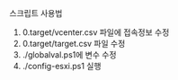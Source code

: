 
스크립트 사용법
1. 0.target/vcenter.csv 파일에 접속정보 수정
2. 0.target/target.csv 파일 수정
3. ./globalval.ps1에 변수 수정
4. ./config-esxi.ps1 실행
<!---
doitykim/doitykim is a ✨ special ✨ repository because its `README.md` (this file) appears on your GitHub profile.
You can click the Preview link to take a look at your changes.
--->
